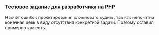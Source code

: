 ### Тестовое задание для разработчика на PHP

Насчёт ошибок проектирования сложновато судить, так как непонятна конечная цель в виду отсутствия конкретной задачи. Поэтому оставил примерно как есть.